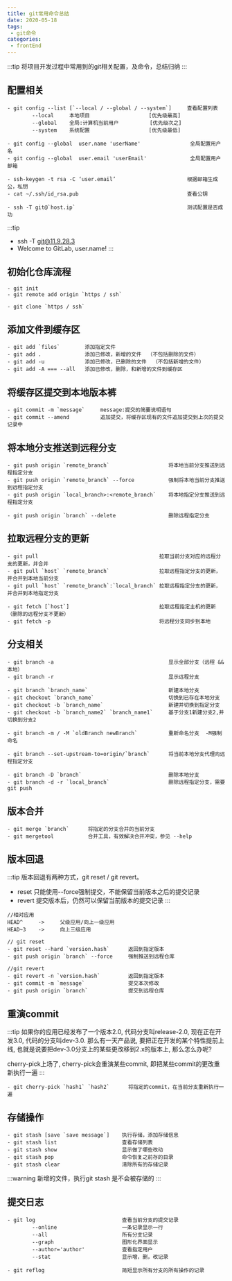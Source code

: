 ```yaml
---
title: git常用命令总结
date: 2020-05-18
tags:
 - git命令       
categories: 
 - frontEnd
---
```


:::tip
将项目开发过程中常用到的git相关配置，及命令，总结归纳
:::

<!-- more -->

## 配置相关

```git
- git config --list [`--local / --global / --system`]     查看配置列表
        --local     本地项目                   [优先级最高]
        --global    全局:计算机当前用户          [优先级次之]
        --system    系统配置                   [优先级最低]

- git config --global  user.name 'userName'                全局配置用户名
- git config --global  user.email 'userEmail'              全局配置用户邮箱

- ssh-keygen -t rsa -C ‘user.email’                       根据邮箱生成公，私钥
- cat ~/.ssh/id_rsa.pub                                   查看公钥

- ssh -T git@`host.ip`                                    测试配置是否成功
```
:::tip
   - ssh -T git@11.9.28.3
   - Welcome to GitLab, user.name!
:::

## 初始化仓库流程

```git
- git init
- git remote add origin `https / ssh`

- git clone `https / ssh`
```

## 添加文件到缓存区

```git
- git add `files`        添加指定文件
- git add .              添加已修改，新增的文件  （不包括删除的文件）
- git add -u             添加已修改，已删除的文件  （不包括新增的文件）
- git add -A === --all   添加已修改，删除，和新增的文件到缓存区
```

## 将缓存区提交到本地版本裤

```git
- git commit -m `message`     message:提交的简要说明语句
- git commit --amend          追加提交，将缓存区现有的文件追加提交到上次的提交记录中
```

## 将本地分支推送到远程分支

```git
- git push origin `remote_branch`                   将本地当前分支推送到远程指定分支
- git push origin `remote_branch` --force           强制将本地当前分支推送到远程指定分支
- git push origin `local_branch>:<remote_branch`    将本地指定分支推送到远程指定分支

- git push origin `branch` --delete                 删除远程指定分支
```

## 拉取远程分支的更新

```git
- git pull                                       拉取当前分支对应的远程分支的更新，并合并
- git pull `host` `remote_branch`                拉取远程指定分支的更新，并合并到本地当前分支
- git pull `host` `remote_branch`:`local_branch` 拉取远程指定分支的更新，并合并到本地指定分支

- git fetch [`host`]                             拉取远程指定主机的更新（删除的远程分支不更新）    
- git fetch -p                                   将远程分支同步到本地
```

## 分支相关

```git 
- git branch -a                                     显示全部分支（远程 && 本地）
- git branch -r                                     显示远程分支

- git branch `branch_name`                          新建本地分支
- git checkout `branch_name`                        切换到已存在本地分支
- git checkout -b `branch_name`                     新建并切换到指定分支
- git checkout -b `branch_name2` `branch_name1`     基于分支1新建分支2,并切换到分支2

- git branch -m / -M `oldBranch newBranch`          重新命名分支  -M强制命名

- git branch --set-upstream-to=origin/`branch`      将当前本地分支代理向远程指定分支

- git branch -D `branch`                            删除本地分支
- git branch -d -r `local_branch`                   删除远程指定分支，需要git push
```

## 版本合并

```git
- git merge `branch`      将指定的分支合并的当前分支
- git mergetool           合并工具，有效解决合并冲突，参见 --help
```

## 版本回退

:::tip
版本回退有两种方式，git reset /  git revert。
- reset 只能使用--force强制提交，不能保留当前版本之后的提交记录
- revert 提交版本后，仍然可以保留当前版本的提交记录
:::

```git
//相对应用
HEAD^     ->     父级应用/向上一级应用
HEAD~3    ->     向上三级应用

// git reset 
- git reset --hard `version.hash`      返回到指定版本
- git push origin `branch` --force     强制推送到远程仓库

//git revert
- git revert -n `version.hash`         返回到指定版本
- git commit -m `message`              提交本次修改
- git push origin `branch`             提交到远程仓库
```

## 重演commit

:::tip
如果你的应用已经发布了一个版本2.0, 代码分支叫release-2.0, 现在正在开发3.0, 代码的分支叫dev-3.0. 那么有一天产品说, 要把正在开发的某个特性提前上线, 也就是说要把dev-3.0分支上的某些更改移到2.x的版本上, 那么怎么办呢?

cherry-pick上场了, cherry-pick会重演某些commit, 即把某些commit的更改重新执行一遍
:::

```git
- git cherry-pick `hash1` `hash2`      将指定的commit，在当前分支重新执行一遍
```

## 存储操作

```git
- git stash [save `save message`]    执行存储，添加存储信息
- git stash list                     查看存储列表
- git stash show                     显示做了哪些改动
- git stash pop                      命令恢复之前存的目录
- git stash clear                    清除所有的存储记录  
```
:::warning
新增的文件，执行git stash 是不会被存储的
:::

## 提交日志

```git
- git log                            查看当前分支的提交记录
        --online                     一条记录显示一行
        --all                        所有分支记录
        --graph                      图形化界面显示
        --author='author'            查看指定用户
        --stat                       显示增，删，改记录

- git reflog                         简短显示所有分支的所有操作的记录
```